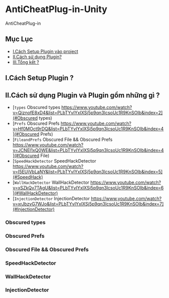# AntiCheatPlug-in-Unity
AntiCheatPlug-in
## Mục Lục
- [I.Cách Setup Plugin vào project](#What)
- [II.Cách sử dụng Plugin?](#How)
- [III.Tổng kết  ?](#When)
<a name="What"></a>
## I.Cách Setup Plugin ?

<a name="How"></a>
## II.Cách sử dụng Plugin và Plugin gồm những gì ?
- [`types` Obscured types https://www.youtube.com/watch?v=QiznofE8xD4&list=PLbTYvIYxIXSj5p9qn3lcsoUc1R9KnSOIb&index=2](#Obscured types)
- [`Prefs` Obscured Prefs https://www.youtube.com/watch?v=Hf0MOct9rDQ&list=PLbTYvIYxIXSj5p9qn3lcsoUc1R9KnSOIb&index=4](#Obscured Prefs)
- [`FileandPrefs` Obscured File &&  Obscured Prefs https://www.youtube.com/watch?v=JCNEl1xQ0WE&list=PLbTYvIYxIXSj5p9qn3lcsoUc1R9KnSOIb&index=4](#Obscured File)
- [`SpeedHackDetector` SpeedHackDetector https://www.youtube.com/watch?v=I5EUjVbLaNY&list=PLbTYvIYxIXSj5p9qn3lcsoUc1R9KnSOIb&index=5](#SpeedHack)
- [`WallHackDetector` WallHackDetector https://www.youtube.com/watch?v=xSZkQv7TAgU&list=PLbTYvIYxIXSj5p9qn3lcsoUc1R9KnSOIb&index=6](#WallHackDetector)
- [`InjectionDetector` InjectionDetector https://www.youtube.com/watch?v=xrJbzvG7WJo&list=PLbTYvIYxIXSj5p9qn3lcsoUc1R9KnSOIb&index=7](#InjectionDetector)
<a name="Obscured types"></a>
### Obscured types

### Obscured Prefs

<a name="Obscured File"></a>
### Obscured File &&  Obscured Prefs

<a name="SpeedHack"></a>
### SpeedHackDetector

<a name="WallHackDetector"></a>
### WallHackDetector

<a name="InjectionDetector"></a>
### InjectionDetector



